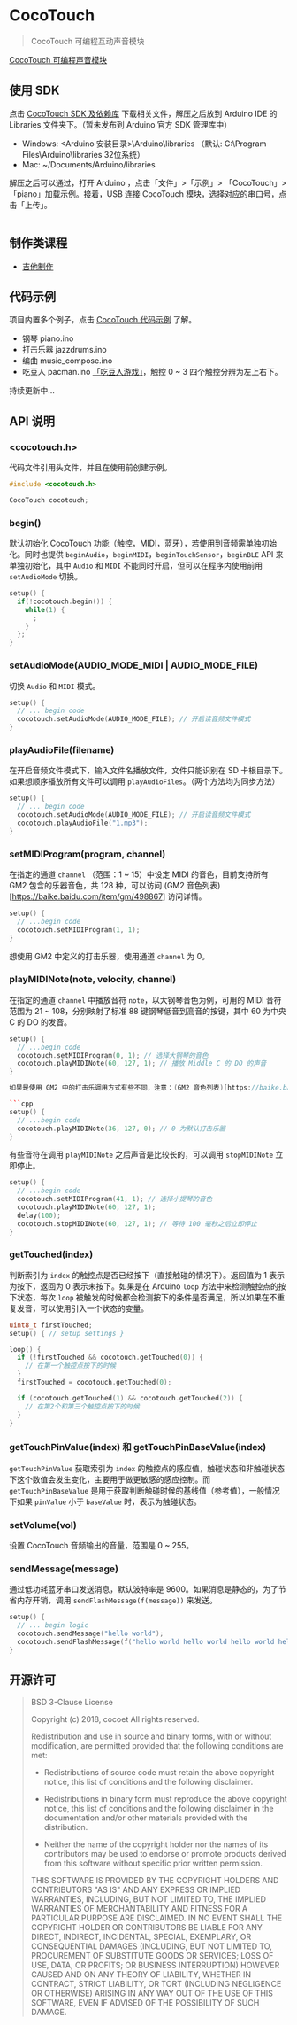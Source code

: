 # CocoTouch

> CocoTouch 可编程互动声音模块

[CocoTouch 可编程声音模块](http://oww3j1zp7.bkt.clouddn.com/CocoTouch.webp)

## 使用 SDK

点击 [CocoTouch SDK 及依赖库](http://baidu.com) 下载相关文件，解压之后放到 Arduino IDE 的 Libraries 文件夹下。（暂未发布到 Arduino 官方 SDK 管理库中）

* Windows: <Arduino 安装目录>\Arduino\libraries （默认: C:\Program Files\Arduino\libraries 32位系统）
* Mac: ~/Documents/Arduino/libraries

解压之后可以通过，打开 Arduino ，点击「文件」>「示例」> 「CocoTouch」>「piano」加载示例。接着，USB 连接 CocoTouch 模块，选择对应的串口号，点击「上传」。

![]()

## 制作类课程

* [吉他制作](https://shimo.im/doc/OKPamtLaHwE4DjzO?r=238DY8/%E3%80%8CCocoTouch%20%E4%B9%90%E5%99%A8%E8%AE%BE%E8%AE%A1%E4%B8%8E%E6%99%BA...%E5%90%89%E4%BB%96%E3%80%8D)

## 代码示例

项目内置多个例子，点击 [CocoTouch 代码示例](https://github.com/kber/cocotouch/tree/master/examples) 了解。

* 钢琴 piano.ino
* 打击乐器 jazzdrums.ino
* 编曲 music_compose.ino
* 吃豆人 pacman.ino [「吃豆人游戏」](https://120.77.208.153/examples/pacman/)，触控 0 ~ 3 四个触控分辨为左上右下。

持续更新中...

## API 说明

### <cocotouch.h>

代码文件引用头文件，并且在使用前创建示例。

```cpp
#include <cocotouch.h>

CocoTouch cocotouch;
```

### begin()

默认初始化 CocoTouch 功能（触控，MIDI，蓝牙），若使用到音频需单独初始化。同时也提供 `beginAudio`，`beginMIDI`，`beginTouchSensor`，`beginBLE` API 来单独初始化，其中 `Audio` 和 `MIDI` 不能同时开启，但可以在程序内使用前用 `setAudioMode` 切换。

```cpp
setup() {
  if(!cocotouch.begin()) {
    while(1) {
      ;
    }
  };
}
```

### setAudioMode(AUDIO_MODE_MIDI | AUDIO_MODE_FILE)

切换 `Audio` 和 `MIDI` 模式。

```cpp
setup() {
  // ... begin code 
  cocotouch.setAudioMode(AUDIO_MODE_FILE); // 开启读音频文件模式
}
```

### playAudioFile(filename)

在开启音频文件模式下，输入文件名播放文件，文件只能识别在 SD 卡根目录下。如果想顺序播放所有文件可以调用 `playAudioFiles`。（两个方法均为同步方法）

```cpp
setup() {
  // ... begin code
  cocotouch.setAudioMode(AUDIO_MODE_FILE); // 开启读音频文件模式
  cocotouch.playAudioFile("1.mp3");
}
```

### setMIDIProgram(program, channel)

在指定的通道 `channel` （范围：1 ~ 15）中设定 MIDI 的音色，目前支持所有 GM2 包含的乐器音色，共 128 种，可以访问 (GM2 音色列表)[https://baike.baidu.com/item/gm/498867] 访问详情。

```cpp
setup() {
  // ...begin code
  cocotouch.setMIDIProgram(1, 1);
}
```

想使用 GM2 中定义的打击乐器，使用通道 `channel` 为 0。

### playMIDINote(note, velocity, channel)

在指定的通道 `channel` 中播放音符 `note`，以大钢琴音色为例，可用的 MIDI 音符范围为 21 ~ 108，分别映射了标准 88 键钢琴低音到高音的按键，其中 60 为中央 C 的 DO 的发音。

```cpp
setup() {
  // ...begin code
  cocotouch.setMIDIProgram(0, 1); // 选择大钢琴的音色
  cocotouch.playMIDINote(60, 127, 1); // 播放 Middle C 的 DO 的声音
}

如果是使用 GM2 中的打击乐调用方式有些不同，注意：(GM2 音色列表)[https://baike.baidu.com/item/gm/498867] 查询到的 MIDI 数字对应的是音符数值，是在 `playMIDINote` 中使用。

```cpp
setup() {
  // ...begin code
  cocotouch.playMIDINote(36, 127, 0); // 0 为默认打击乐器
}
```

有些音符在调用 `playMIDINote` 之后声音是比较长的，可以调用 `stopMIDINote` 立即停止。

```cpp
setup() {
  // ...begin code
  cocotouch.setMIDIProgram(41, 1); // 选择小提琴的音色
  cocotouch.playMIDINote(60, 127, 1);
  delay(100);
  cocotouch.stopMIDINote(60, 127, 1); // 等待 100 毫秒之后立即停止
}
```

### getTouched(index)

判断索引为 `index` 的触控点是否已经按下（直接触碰的情况下）。返回值为 1 表示为按下，返回为 0 表示未按下。如果是在 Arduino `loop` 方法中来检测触控点的按下状态，每次 `loop` 被触发的时候都会检测按下的条件是否满足，所以如果在不重复发音，可以使用引入一个状态的变量。

```cpp
uint8_t firstTouched;
setup() { // setup settings }

loop() {
  if (!firstTouched && cocotouch.getTouched(0)) {
    // 在第一个触控点按下的时候
  } 
  firstTouched = cocotouch.getTouched(0);

  if (cocotouch.getTouched(1) && cocotouch.getTouched(2)) {
    // 在第2个和第三个触控点按下的时候
  }
}
```

### getTouchPinValue(index) 和 getTouchPinBaseValue(index)

`getTouchPinValue` 获取索引为 `index` 的触控点的感应值，触碰状态和非触碰状态下这个数值会发生变化，主要用于做更敏感的感应控制。而 `getTouchPinBaseValue` 是用于获取判断触碰时候的基线值（参考值），一般情况下如果 `pinValue` 小于 `baseValue` 时，表示为触碰状态。


### setVolume(vol)

设置 CocoTouch 音频输出的音量，范围是 0 ~ 255。

### sendMessage(message)

通过低功耗蓝牙串口发送消息，默认波特率是 9600。如果消息是静态的，为了节省内存开销，调用 `sendFlashMessage(f(message))` 来发送。

```cpp
setup() {
  // ... begin logic
  cocotouch.sendMessage("hello world");
  cocotouch.sendFlashMessage(f("hello world hello world hello world hello world !!!"));
}
```

## 开源许可

> BSD 3-Clause License
> 
> Copyright (c) 2018, cocoet
> All rights reserved.
> 
> Redistribution and use in source and binary forms, with or without
> modification, are permitted provided that the following conditions are met:
> 
> * Redistributions of source code must retain the above copyright notice, this
>   list of conditions and the following disclaimer.
> 
> * Redistributions in binary form must reproduce the above copyright notice,
>   this list of conditions and the following disclaimer in the documentation
>   and/or other materials provided with the distribution.
> 
> * Neither the name of the copyright holder nor the names of its
>   contributors may be used to endorse or promote products derived from
>   this software without specific prior written permission.
> 
> THIS SOFTWARE IS PROVIDED BY THE COPYRIGHT HOLDERS AND CONTRIBUTORS "AS IS"
> AND ANY EXPRESS OR IMPLIED WARRANTIES, INCLUDING, BUT NOT LIMITED TO, THE
> IMPLIED WARRANTIES OF MERCHANTABILITY AND FITNESS FOR A PARTICULAR PURPOSE ARE
> DISCLAIMED. IN NO EVENT SHALL THE COPYRIGHT HOLDER OR CONTRIBUTORS BE LIABLE
> FOR ANY DIRECT, INDIRECT, INCIDENTAL, SPECIAL, EXEMPLARY, OR CONSEQUENTIAL
> DAMAGES (INCLUDING, BUT NOT LIMITED TO, PROCUREMENT OF SUBSTITUTE GOODS OR
> SERVICES; LOSS OF USE, DATA, OR PROFITS; OR BUSINESS INTERRUPTION) HOWEVER
> CAUSED AND ON ANY THEORY OF LIABILITY, WHETHER IN CONTRACT, STRICT LIABILITY,
> OR TORT (INCLUDING NEGLIGENCE OR OTHERWISE) ARISING IN ANY WAY OUT OF THE USE
> OF THIS SOFTWARE, EVEN IF ADVISED OF THE POSSIBILITY OF SUCH DAMAGE.
